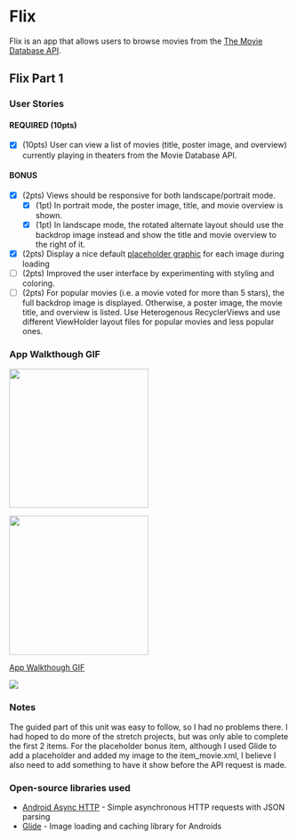 # Flix
Flix is an app that allows users to browse movies from the [The Movie Database API](http://docs.themoviedb.apiary.io/#).

## Flix Part 1

### User Stories

#### REQUIRED (10pts)
- [x] (10pts) User can view a list of movies (title, poster image, and overview) currently playing in theaters from the Movie Database API.

#### BONUS
- [x] (2pts) Views should be responsive for both landscape/portrait mode.
   - [x] (1pt) In portrait mode, the poster image, title, and movie overview is shown.
   - [x] (1pt) In landscape mode, the rotated alternate layout should use the backdrop image instead and show the title and movie overview to the right of it.

- [x] (2pts) Display a nice default [placeholder graphic](https://guides.codepath.org/android/Displaying-Images-with-the-Glide-Library#advanced-usage) for each image during loading
- [ ] (2pts) Improved the user interface by experimenting with styling and coloring.
- [ ] (2pts) For popular movies (i.e. a movie voted for more than 5 stars), the full backdrop image is displayed. Otherwise, a poster image, the movie title, and overview is listed. Use Heterogenous RecyclerViews and use different ViewHolder layout files for popular movies and less popular ones.

### App Walkthough GIF
<img src="https://i.imgur.com/JuGGU3l.gif" width=250><br>

<img src="https://imgur.com/a/LoF0M83.gif" width=250><br>

[App Walkthough GIF](https://imgur.com/a/8C42cGS)

![](https://i.imgur.com/Q2IW4BU.jpg)

### Notes
The guided part of this unit was easy to follow, so I had no problems there. I had hoped to do more of the stretch projects, but was only able to complete the first 2 items. For the placeholder bonus item, although I used Glide to add a placeholder and added my image to the item_movie.xml, I believe I also need to add something to have it show before the API request is made.

### Open-source libraries used

- [Android Async HTTP](https://github.com/codepath/CPAsyncHttpClient) - Simple asynchronous HTTP requests with JSON parsing
- [Glide](https://github.com/bumptech/glide) - Image loading and caching library for Androids
